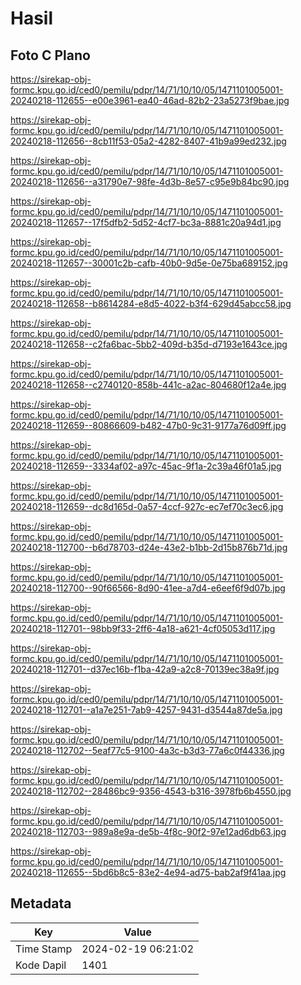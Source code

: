 # Hasil

## Foto C Plano

https://sirekap-obj-formc.kpu.go.id/ced0/pemilu/pdpr/14/71/10/10/05/1471101005001-20240218-112655--e00e3961-ea40-46ad-82b2-23a5273f9bae.jpg

https://sirekap-obj-formc.kpu.go.id/ced0/pemilu/pdpr/14/71/10/10/05/1471101005001-20240218-112656--8cb11f53-05a2-4282-8407-41b9a99ed232.jpg

https://sirekap-obj-formc.kpu.go.id/ced0/pemilu/pdpr/14/71/10/10/05/1471101005001-20240218-112656--a31790e7-98fe-4d3b-8e57-c95e9b84bc90.jpg

https://sirekap-obj-formc.kpu.go.id/ced0/pemilu/pdpr/14/71/10/10/05/1471101005001-20240218-112657--17f5dfb2-5d52-4cf7-bc3a-8881c20a94d1.jpg

https://sirekap-obj-formc.kpu.go.id/ced0/pemilu/pdpr/14/71/10/10/05/1471101005001-20240218-112657--30001c2b-cafb-40b0-9d5e-0e75ba689152.jpg

https://sirekap-obj-formc.kpu.go.id/ced0/pemilu/pdpr/14/71/10/10/05/1471101005001-20240218-112658--b8614284-e8d5-4022-b3f4-629d45abcc58.jpg

https://sirekap-obj-formc.kpu.go.id/ced0/pemilu/pdpr/14/71/10/10/05/1471101005001-20240218-112658--c2fa6bac-5bb2-409d-b35d-d7193e1643ce.jpg

https://sirekap-obj-formc.kpu.go.id/ced0/pemilu/pdpr/14/71/10/10/05/1471101005001-20240218-112658--c2740120-858b-441c-a2ac-804680f12a4e.jpg

https://sirekap-obj-formc.kpu.go.id/ced0/pemilu/pdpr/14/71/10/10/05/1471101005001-20240218-112659--80866609-b482-47b0-9c31-9177a76d09ff.jpg

https://sirekap-obj-formc.kpu.go.id/ced0/pemilu/pdpr/14/71/10/10/05/1471101005001-20240218-112659--3334af02-a97c-45ac-9f1a-2c39a46f01a5.jpg

https://sirekap-obj-formc.kpu.go.id/ced0/pemilu/pdpr/14/71/10/10/05/1471101005001-20240218-112659--dc8d165d-0a57-4ccf-927c-ec7ef70c3ec6.jpg

https://sirekap-obj-formc.kpu.go.id/ced0/pemilu/pdpr/14/71/10/10/05/1471101005001-20240218-112700--b6d78703-d24e-43e2-b1bb-2d15b876b71d.jpg

https://sirekap-obj-formc.kpu.go.id/ced0/pemilu/pdpr/14/71/10/10/05/1471101005001-20240218-112700--90f66566-8d90-41ee-a7d4-e6eef6f9d07b.jpg

https://sirekap-obj-formc.kpu.go.id/ced0/pemilu/pdpr/14/71/10/10/05/1471101005001-20240218-112701--98bb9f33-2ff6-4a18-a621-4cf05053d117.jpg

https://sirekap-obj-formc.kpu.go.id/ced0/pemilu/pdpr/14/71/10/10/05/1471101005001-20240218-112701--d37ec16b-f1ba-42a9-a2c8-70139ec38a9f.jpg

https://sirekap-obj-formc.kpu.go.id/ced0/pemilu/pdpr/14/71/10/10/05/1471101005001-20240218-112701--a1a7e251-7ab9-4257-9431-d3544a87de5a.jpg

https://sirekap-obj-formc.kpu.go.id/ced0/pemilu/pdpr/14/71/10/10/05/1471101005001-20240218-112702--5eaf77c5-9100-4a3c-b3d3-77a6c0f44336.jpg

https://sirekap-obj-formc.kpu.go.id/ced0/pemilu/pdpr/14/71/10/10/05/1471101005001-20240218-112702--28486bc9-9356-4543-b316-3978fb6b4550.jpg

https://sirekap-obj-formc.kpu.go.id/ced0/pemilu/pdpr/14/71/10/10/05/1471101005001-20240218-112703--989a8e9a-de5b-4f8c-90f2-97e12ad6db63.jpg

https://sirekap-obj-formc.kpu.go.id/ced0/pemilu/pdpr/14/71/10/10/05/1471101005001-20240218-112655--5bd6b8c5-83e2-4e94-ad75-bab2af9f41aa.jpg


## Metadata

| Key        | Value               |
| ---------- | ------------------- |
| Time Stamp | 2024-02-19 06:21:02 |
| Kode Dapil | 1401                |



